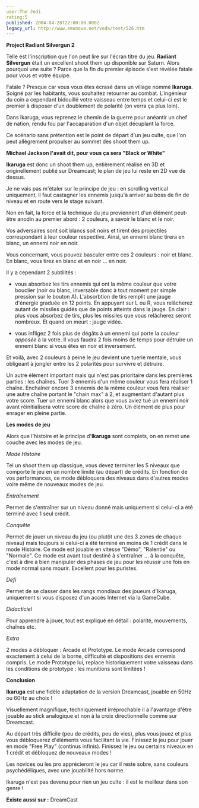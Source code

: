 ```yaml
---
user:The Jedi
rating:5
published: 2004-04-28T22:00:00.000Z
legacy_url: http://www.emunova.net/veda/test/526.htm
---
```

**Project Radiant Silvergun 2**  

Telle est l'inscription que l'on peut lire sur l'écran titre du jeu. **Radiant Silvergun** était un excellent shoot them up disponible sur Saturn. Alors pourquoi une suite ? Parce que la fin du premier épisode s'est révélée fatale pour vous et votre équipe.  

Fatale ? Presque car vous vous êtes écrasé dans un village nommé **Ikaruga**. Soigné par les habitants, vous souhaitez retourner au combat. L'ingénieur du coin a cependant bidouillé votre vaisseau entre temps et celui-ci est le premier à disposer d'un doublement de polarité (on verra ça plus loin).  

Dans Ikaruga, vous reprenez le chemin de la guerre pour anéantir un chef de nation, rendu fou par l'accaparation d'un objet décuplant la force.  

Ce scénario sans prétention est le point de départ d'un jeu culte, que l'on peut allègrement propulser au sommet des shoot them up.  

  

  

**Michael Jackson l'avait dit, pour vous ça sera "Black or White"**  

**Ikaruga** est donc un shoot them up, entièrement réalisé en 3D et originellement publié sur Dreamcast; le plan de jeu lui reste en 2D vue de dessus.  

Je ne vais pas m'étaler sur le principe de jeu : en scrolling vertical uniquement, il faut castagner les ennemis jusqu'à arriver au boss de fin de niveau et en route vers le stage suivant.  

  

Non en fait, la force et la technique du jeu proviennent d'un élément peut-être anodin au premier abord : 2 couleurs, à savoir le blanc et le noir.  

Vos adversaires sont soit blancs soit noirs et tirent des projectiles correspondant à leur couleur respective. Ainsi, un ennemi blanc tirera en blanc, un ennemi noir en noir.  

Vous concernant, vous pouvez basculer entre ces 2 couleurs : noir et blanc. En blanc, vous tirez en blanc et en noir ... en noir.  

Il y a cependant 2 subtilités :  

- vous absorbez les tirs ennemis qui ont la même couleur que votre bouclier (noir ou blanc, inversable donc à tout moment par simple pression sur le bouton A). L'absorbtion de tirs remplit une jauge d'énergie graduée en 12 points. En appuyant sur L ou R, vous relâcherez autant de missiles guidés que de points atteints dans la jauge. En clair : plus vous absorbez de tirs, plus les missiles que vous relâcherez seront nombreux. Et quand on meurt : jauge vidée.  

- vous infligez 2 fois plus de dégâts à un ennemi qui porte la couleur _opposée_ à la votre. Il vous faudra 2 fois moins de temps pour détruire un ennemi blanc si vous êtes en noir et inversement.  

  

Et voilà, avec 2 couleurs à peine le jeu devient une tuerie mentale, vous obligeant à jongler entre les 2 polarités pour survivre et détruire.  

  

Un autre élément important mais qui n'est pas prioritaire dans les premières parties : les chaînes. Tuer 3 ennemis d'un même couleur vous fera réaliser 1 chaîne. Enchaîner encore 3 ennemis de la même couleur vous fera réaliser une autre chaîne portant le "chain max" à 2, et augmentant d'autant plus votre score. Tuer un ennemi blanc alors que vous aviez tué un ennemi noir avant réinitialisera votre score de chaîne à zéro. Un élément de plus pour enrager en pleine partie.  

  

  

**Les modes de jeu**  

Alors que l'histoire et le principe d'**Ikaruga** sont complets, on en remet une couche avec les modes de jeu.  

  

_Mode Histoire_  

Tel un shoot them up classique, vous devez terminer les 5 niveaux que comporte le jeu en un nombre limité (au départ) de crédits. En fonction de vos performances, ce mode débloquera des niveaux dans d'autres modes voire même de nouveaux modes de jeu.  

  

_Entraînement_  

Permet de s'entraîner sur un niveau donné mais uniquement si celui-ci a été terminé avec 1 seul crédit.  

  

_Conquête_  

Permet de jouer un niveau du jeu (ou plutôt une des 3 zones de chaque niveau) mais toujours si celui-ci a été terminé en moins de 1 crédit dans le mode Histoire. Ce mode est jouable en vitesse "Démo", "Ralentie" ou "Normale". Ce mode est avant tout destiné à s'entraîner ... à la conquête, c'est à dire à bien manipuler des phases de jeu pour les réussir une fois en mode normal sans mourir. Excellent pour les puristes.  

  

_Défi_  

Permet de se classer dans les rangs mondiaux des joueurs d'Ikaruga, uniquement si vous disposez d'un accès Internet via la GameCube.  

  

_Didacticiel_  

Pour apprendre à jouer, tout est expliqué en détail : polarité, mouvements, chaînes etc.  

  

_Extra_  

2 modes à débloquer : Arcade et Prototype. Le mode Arcade correspond exactement à celui de la borne, difficulté et dispositions des ennemis compris. Le mode Prototype lui, replace historiquement votre vaisseau dans les conditions de prototype : les munitions sont limitées !  

  

  

**Conclusion**  

**Ikaruga** est une fidèle adaptation de la version Dreamcast, jouable en 50Hz ou 60Hz au choix !  

Visuellement magnifique, techniquement irréprochable il a l'avantage d'être jouable au stick analogique et non à la croix directionnelle comme sur Dreamcast.  

Au départ très difficile (peu de crédits, peu de vies), plus vous jouez et plus vous débloquerez d'éléments vous facilitant la vie. Finissez le jeu pour jouer en mode "Free Play" (continus infinis). Finissez le jeu ou certains niveaux en 1 crédit et débloquez de nouveaux modes !  

  

Les novices ou les pro apprécieront le jeu car il reste sobre, sans couleurs psychédéliques, avec une jouabilité hors norme.  

  

Ikaruga n'est pas devenu pour rien un jeu culte : il est le meilleur dans son genre !  

  

**Existe aussi sur :** DreamCast